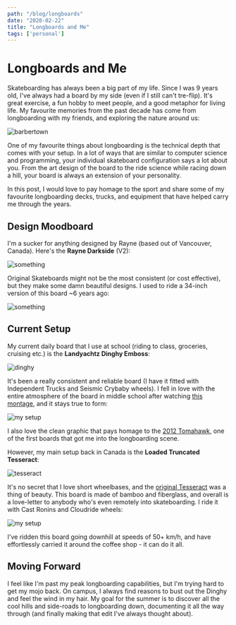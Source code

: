 ```yaml
---
path: "/blog/longboards"
date: "2020-02-22"
title: "Longboards and Me"
tags: ['personal']
---
```


# Longboards and Me
Skateboarding has always been a big part of my life. Since I was 9 years old, I've always had a board by my side (even if I still can't tre-flip). It's great exercise, a fun hobby to meet people, and a good metaphor for living life. My favourite memories from the past decade has come from longboarding with my friends, and exploring the nature around us:

![barbertown](https://i.imgur.com/TXeDhT4.jpg)

One of my favourite things about longboarding is the technical depth that comes with your setup. In a lot of ways that are similar to computer science and programming, your individual skateboard configuration says a lot about you. From the art design of the board to the ride science while racing down a hill, your board is always an extension of your personality.

In this post, I would love to pay homage to the sport and share some of my favourite longboarding decks, trucks, and equipment that have helped carry me through the years.

## Design Moodboard
I'm a sucker for anything designed by Rayne (based out of Vancouver, Canada). Here's the **Rayne Darkside** (V2):

![something](https://d3ol6qpodzlgj8.cloudfront.net/cdn/farfuture/urIXGF75Zuz732FXMZHsZVZD3Iqn5fhQO7GAReYntjc/mtime:1497632620/sites/default/files/styles/preview_jpg/public/product-images/Darkside%20V2_0.jpg?itok=TRO1YcIM)

Original Skateboards might not be the most consistent (or cost effective), but they make some damn beautiful designs. I used to ride a 34-inch version of this board ~6 years ago:

![something](https://www.pioneersboardshop.com/wp-content/uploads/Screen-shot-2012-06-25-at-4.46.29-PM.png)

## Current Setup
My current daily board that I use at school (riding to class, groceries, cruising etc.) is the **Landyachtz Dinghy Emboss**:

![dinghy](https://i5.walmartimages.com/asr/14ce04ee-0756-4002-bace-e3dd58eb9e47_1.07d76af3480f7ce64be1de20cd4ad7ea.jpeg)

It's been a really consistent and reliable board (I have it fitted with Independent Trucks and Seismic Crybaby wheels). I fell in love with the entire atmosphere of the board in middle school after watching [this montage](https://www.youtube.com/watch?v=kwaACZkB414), and it stays true to form:

![my setup](https://i.imgur.com/OYrXxPk.jpg)


I also love the clean graphic that pays homage to the [2012 Tomahawk](https://www.google.com/search?q=landyachtz+tomahawk&client=firefox-b-d&source=lnms&tbm=isch&sa=X&ved=2ahUKEwju_8WBx-XnAhXymOAKHfnkD_4Q_AUoAnoECAwQBA&biw=1792&bih=1058#imgrc=TnbkLUL10II5LM), one of the first boards that got me into the longboarding scene.

However, my main setup back in Canada is the **Loaded Truncated Tesseract**:

![tesseract](https://www.muirskate.com/photos/products/8444/hd_product_Loaded-Truncated-2019--Lognboard-%28Set-HD%29.png)

It's no secret that I love short wheelbases, and the [original Tesseract](https://www.youtube.com/watch?v=ZI6lcXKVT3U) was a thing of beauty. This board is made of bamboo and fiberglass, and overall is a love-letter to anybody who's even remotely into skateboarding. I ride it with Cast Ronins and Cloudride wheels:

![my setup](https://i.imgur.com/Ui7BKqp.jpg)

I've ridden this board going downhill at speeds of 50+ km/h, and have effortlessly carried it around the coffee shop - it can do it all.

## Moving Forward
I feel like I'm past my peak longboarding capabilities, but I'm trying hard to get my mojo back. On campus, I always find reasons to bust out the Dinghy and feel the wind in my hair. My goal for the summer is to discover all the cool hills and side-roads to longboarding down, documenting it all the way through (and finally making that edit I've always thought about). 